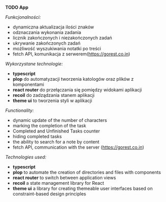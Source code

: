**TODO App**

_Funkcjonalności:_

- dynamiczna aktualizacja ilości znaków
- odznaczania wykonania zadania
- licznik zakończonych i niezakończonych zadań
- ukrywanie zakończonych zadań
- możliwość wyszukiwania notatki po treści
- fetch API, komunikacja z serwerem(https://gorest.co.in)

_Wykorzystane technologie:_

- **typescript**
- **plop** do automatyzacji tworzenia katologów oraz plików z komponentami
- **react router** do przełączania się pomiędzy widokami aplikacji
- **recoil** do zadządzania stanem aplikacji
- **theme ui** to tworzenia styli w aplikacji



_Functionality:_

- dynamic update of the number of characters
- marking the completion of the task
- Completed and Unfinished Tasks counter
- hiding completed tasks
- the ability to search for a note by content
- fetch API, communication with the server (https://gorest.co.in)

_Technologies used:_

- **typescript**
- **plop** to automate the creation of directories and files with components
- **react router** to switch between application views
- **recoil** a state management library for React
- **theme ui** a library for creating themeable user interfaces based on constraint-based design principles

